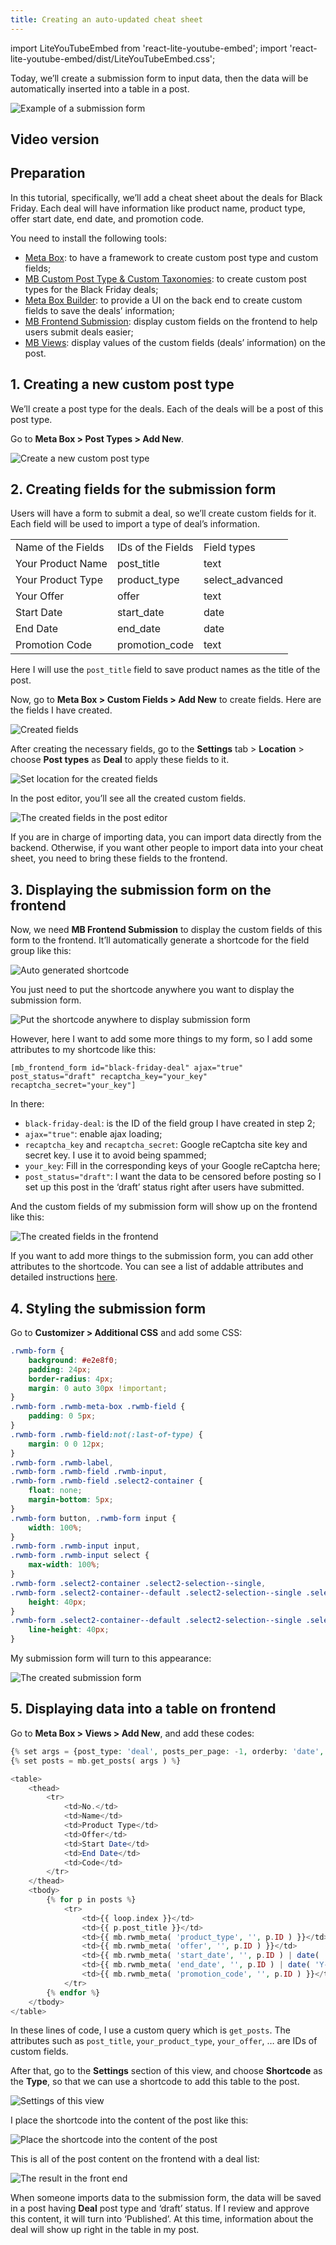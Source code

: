```yaml
---
title: Creating an auto-updated cheat sheet
---
```


import LiteYouTubeEmbed from 'react-lite-youtube-embed';
import 'react-lite-youtube-embed/dist/LiteYouTubeEmbed.css';

Today, we’ll create a submission form to input data, then the data will be automatically inserted into a table in a post.

![Example of a submission form](https://i.imgur.com/l46BdPT.png)

## Video version

<LiteYouTubeEmbed id='_XnNwhKFzlY' />

## Preparation

In this tutorial, specifically, we’ll add a cheat sheet about the deals for Black Friday. Each deal will have information like product name, product type, offer start date, end date, and promotion code.

You need to install the following tools:

* [Meta Box](https://metabox.io): to have a framework to create custom post type and custom fields;
* [MB Custom Post Type & Custom Taxonomies](https://metabox.io/plugins/custom-post-type/): to create custom post types for the Black Friday deals;
* [Meta Box Builder](https://metabox.io/plugins/meta-box-builder/): to provide a UI on the back end to create custom fields to save the deals’ information;
* [MB Frontend Submission](https://metabox.io/plugins/mb-frontend-submission/): display custom fields on the frontend to help users submit deals easier;
* [MB Views](https://metabox.io/plugins/mb-views/): display values of the custom fields (deals’ information) on the post.

## 1. Creating a new custom post type

We’ll create a post type for the deals. Each of the deals will be a post of this post type.

Go to **Meta Box > Post Types > Add New**.

![Create a new custom post type](https://i.imgur.com/zg4UN4f.png)

## 2. Creating fields for the submission form

Users will have a form to submit a deal, so we’ll create custom fields for it. Each field will be used to import a type of deal’s information.

<table>
<tbody>
<tr>
<td> Name of the Fields </td>
<td> IDs of the Fields </td>
<td> Field types </td>
</tr>
<tr>
<td>Your Product Name</td>
<td>post_title</td>
<td>text</td>
</tr>
<tr>
<td>Your Product Type</td>
<td>product_type</td>
<td>select_advanced</td>
</tr>
<tr>
<td>Your Offer</td>
<td>offer</td>
<td>text</td>
</tr>
<tr>
<td>Start Date</td>
<td>start_date</td>
<td>date</td>
</tr>
<tr>
<td>End Date</td>
<td>end_date</td>
<td>date</td>
</tr>
<tr>
<td>Promotion Code</td>
<td>promotion_code</td>
<td>text</td>
</tr>
</tbody>
</table>


Here I will use the `post_title` field to save product names as the title of the post.

Now, go to **Meta Box > Custom Fields > Add New** to create fields. Here are the fields I have created.

![Created fields](https://i.imgur.com/mQbZNFf.png)

After creating the necessary fields, go to the **Settings** tab > **Location** >  choose **Post types** as **Deal** to apply these fields to it.

![Set location for the created fields](https://i.imgur.com/Eb4XcL6.png)

In the post editor, you’ll see all the created custom fields.

![The created fields in the post editor](https://i.imgur.com/FJEP7B6.png)

If you are in charge of importing data, you can import data directly from the backend. Otherwise, if you want other people to import data into your cheat sheet, you need to bring these fields to the frontend.

## 3. Displaying the submission form on the frontend

Now, we need **MB Frontend Submission** to display the custom fields of this form to the frontend. It’ll automatically generate a shortcode for the field group like this:

![Auto generated shortcode](https://i.imgur.com/vofBXWh.png)

You just need to put the shortcode anywhere you want to display the submission form.

![Put the shortcode anywhere to display submission form](https://i.imgur.com/Kb2OKhp.png)

However, here I want to add some more things to my form, so I add some attributes to my shortcode like this:

```
[mb_frontend_form id="black-friday-deal" ajax="true" post_status="draft" recaptcha_key="your_key" recaptcha_secret="your_key"]
```

In there:

* `black-friday-deal`: is the ID of the field group I have created in step 2;
* `ajax="true"`: enable ajax loading;
* `recaptcha_key` and `recaptcha_secret`: Google reCaptcha site key and secret key. I use it to avoid being spammed;
* `your_key`: Fill in the corresponding keys of your Google reCaptcha here;
* `post_status="draft"`: I want the data to be censored before posting so I set up this post in the ‘draft’ status right after users have submitted.

And the custom fields of my submission form will show up on the frontend like this:

![The created fields in the frontend](https://i.imgur.com/EDsxdKx.png)

If you want to add more things to the submission form, you can add other attributes to the shortcode. You can see a list of addable attributes and detailed instructions [here](https://docs.metabox.io/extensions/mb-frontend-submission/#shortcode-attributes).

## 4. Styling the submission form

Go to **Customizer > Additional CSS** and add some CSS:

```css
.rwmb-form {
    background: #e2e8f0;
    padding: 24px;
    border-radius: 4px;
    margin: 0 auto 30px !important;
}
.rwmb-form .rwmb-meta-box .rwmb-field {
    padding: 0 5px;
}
.rwmb-form .rwmb-field:not(:last-of-type) {
    margin: 0 0 12px;
}
.rwmb-form .rwmb-label,
.rwmb-form .rwmb-field .rwmb-input,
.rwmb-form .rwmb-field .select2-container {
    float: none;
    margin-bottom: 5px;
}
.rwmb-form button, .rwmb-form input {
    width: 100%;
}
.rwmb-form .rwmb-input input,
.rwmb-form .rwmb-input select {
    max-width: 100%;
}
.rwmb-form .select2-container .select2-selection--single,
.rwmb-form .select2-container--default .select2-selection--single .select2-selection__arrow {
    height: 40px;
}
.rwmb-form .select2-container--default .select2-selection--single .select2-selection__rendered {
    line-height: 40px;
}
```

My submission form will turn to this appearance:

![The created submission form](https://i.imgur.com/yGTzWlD.png)

## 5. Displaying data into a table on frontend

Go to **Meta Box > Views > Add New**, and add these codes:

```php
{% set args = {post_type: 'deal', posts_per_page: -1, orderby: 'date', order: 'ASC' } %}
{% set posts = mb.get_posts( args ) %}

<table>
    <thead>
        <tr>
            <td>No.</td>
            <td>Name</td>
            <td>Product Type</td>
            <td>Offer</td>
            <td>Start Date</td>
            <td>End Date</td>
            <td>Code</td>
        </tr>
    </thead>
    <tbody>
        {% for p in posts %}
            <tr>
                <td>{{ loop.index }}</td>
                <td>{{ p.post_title }}</td>
                <td>{{ mb.rwmb_meta( 'product_type', '', p.ID ) }}</td>
                <td>{{ mb.rwmb_meta( 'offer', '', p.ID ) }}</td>
                <td>{{ mb.rwmb_meta( 'start_date', '', p.ID ) | date( 'Y-m-d' ) }}</td>
                <td>{{ mb.rwmb_meta( 'end_date', '', p.ID ) | date( 'Y-m-d' ) }}</td>
                <td>{{ mb.rwmb_meta( 'promotion_code', '', p.ID ) }}</td>
            </tr>
        {% endfor %}
    </tbody>
</table>
```
In these lines of code, I use a custom query which is `get_posts`. The attributes such as `post_title`, `your_product_type`, `your_offer`, … are IDs of custom fields.

After that, go to the **Settings** section of this view, and choose **Shortcode** as the **Type**, so that we can use a shortcode to add this table to the post.

![Settings of this view](https://i.imgur.com/VTxQSES.png)

I place the shortcode into the content of the post like this:

![Place the shortcode into the content of the post](https://i.imgur.com/2teYAb5.png)

This is all of the post content on the frontend with a deal list:

![The result in the front end](https://i.imgur.com/IghgQXM.png)

When someone imports data to the submission form, the data will be saved in a post having **Deal** post type and ‘draft’ status. If I review and approve this content, it will turn into ‘Published’. At this time, information about the deal will show up right in the table in my post.
